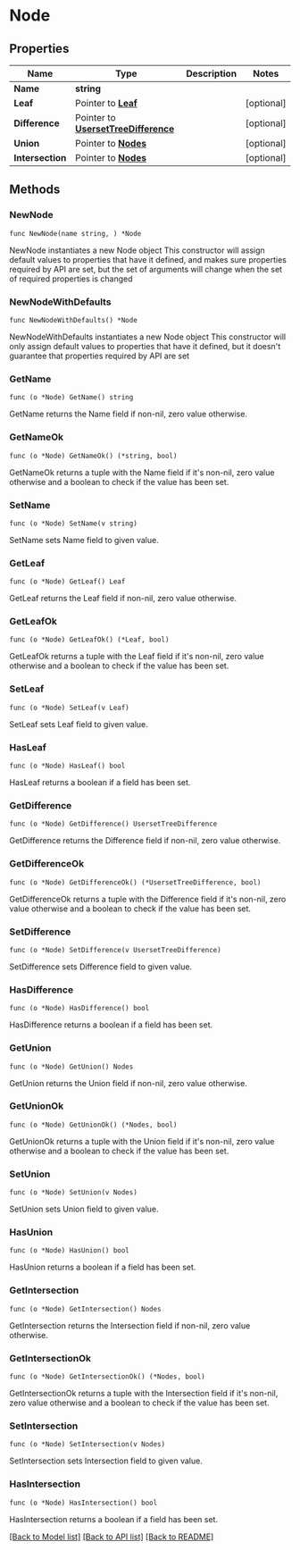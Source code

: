 # Node

## Properties

Name | Type | Description | Notes
------------ | ------------- | ------------- | -------------
**Name** | **string** |  | 
**Leaf** | Pointer to [**Leaf**](Leaf.md) |  | [optional] 
**Difference** | Pointer to [**UsersetTreeDifference**](UsersetTreeDifference.md) |  | [optional] 
**Union** | Pointer to [**Nodes**](Nodes.md) |  | [optional] 
**Intersection** | Pointer to [**Nodes**](Nodes.md) |  | [optional] 

## Methods

### NewNode

`func NewNode(name string, ) *Node`

NewNode instantiates a new Node object
This constructor will assign default values to properties that have it defined,
and makes sure properties required by API are set, but the set of arguments
will change when the set of required properties is changed

### NewNodeWithDefaults

`func NewNodeWithDefaults() *Node`

NewNodeWithDefaults instantiates a new Node object
This constructor will only assign default values to properties that have it defined,
but it doesn't guarantee that properties required by API are set

### GetName

`func (o *Node) GetName() string`

GetName returns the Name field if non-nil, zero value otherwise.

### GetNameOk

`func (o *Node) GetNameOk() (*string, bool)`

GetNameOk returns a tuple with the Name field if it's non-nil, zero value otherwise
and a boolean to check if the value has been set.

### SetName

`func (o *Node) SetName(v string)`

SetName sets Name field to given value.


### GetLeaf

`func (o *Node) GetLeaf() Leaf`

GetLeaf returns the Leaf field if non-nil, zero value otherwise.

### GetLeafOk

`func (o *Node) GetLeafOk() (*Leaf, bool)`

GetLeafOk returns a tuple with the Leaf field if it's non-nil, zero value otherwise
and a boolean to check if the value has been set.

### SetLeaf

`func (o *Node) SetLeaf(v Leaf)`

SetLeaf sets Leaf field to given value.

### HasLeaf

`func (o *Node) HasLeaf() bool`

HasLeaf returns a boolean if a field has been set.

### GetDifference

`func (o *Node) GetDifference() UsersetTreeDifference`

GetDifference returns the Difference field if non-nil, zero value otherwise.

### GetDifferenceOk

`func (o *Node) GetDifferenceOk() (*UsersetTreeDifference, bool)`

GetDifferenceOk returns a tuple with the Difference field if it's non-nil, zero value otherwise
and a boolean to check if the value has been set.

### SetDifference

`func (o *Node) SetDifference(v UsersetTreeDifference)`

SetDifference sets Difference field to given value.

### HasDifference

`func (o *Node) HasDifference() bool`

HasDifference returns a boolean if a field has been set.

### GetUnion

`func (o *Node) GetUnion() Nodes`

GetUnion returns the Union field if non-nil, zero value otherwise.

### GetUnionOk

`func (o *Node) GetUnionOk() (*Nodes, bool)`

GetUnionOk returns a tuple with the Union field if it's non-nil, zero value otherwise
and a boolean to check if the value has been set.

### SetUnion

`func (o *Node) SetUnion(v Nodes)`

SetUnion sets Union field to given value.

### HasUnion

`func (o *Node) HasUnion() bool`

HasUnion returns a boolean if a field has been set.

### GetIntersection

`func (o *Node) GetIntersection() Nodes`

GetIntersection returns the Intersection field if non-nil, zero value otherwise.

### GetIntersectionOk

`func (o *Node) GetIntersectionOk() (*Nodes, bool)`

GetIntersectionOk returns a tuple with the Intersection field if it's non-nil, zero value otherwise
and a boolean to check if the value has been set.

### SetIntersection

`func (o *Node) SetIntersection(v Nodes)`

SetIntersection sets Intersection field to given value.

### HasIntersection

`func (o *Node) HasIntersection() bool`

HasIntersection returns a boolean if a field has been set.


[[Back to Model list]](../README.md#documentation-for-models) [[Back to API list]](../README.md#documentation-for-api-endpoints) [[Back to README]](../README.md)



